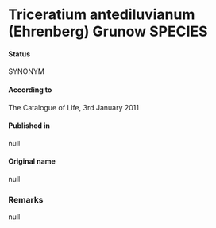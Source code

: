 Triceratium antediluvianum (Ehrenberg) Grunow SPECIES
=======

#### Status
SYNONYM

#### According to
The Catalogue of Life, 3rd January 2011

#### Published in
null

#### Original name
null

### Remarks
null